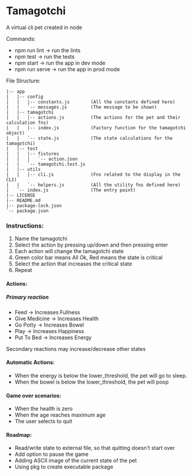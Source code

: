 # Tamagotchi
A virtual cli pet created in node

Commands:

* npm run lint -> run the lints
* npm test -> run the tests
* npm start -> run the app in dev mode
* npm run serve -> run the app in prod mode


File Structure:
```
|-- app
|   |-- config
|   |   |-- constants.js        (All the constants defined here)
|   |   `-- messages.js         (The message to be shown)
|   |-- tamagotchi
|   |   |-- actions.js          (The actions for the pet and their calculation fns)
|   |   |-- index.js            (Factory function for the tamagotchi object)
|   |   `-- state.js            (The state calculations for the tamagotchi)
|   |-- test
|   |   |-- fixtures
|   |   |   `-- action.json
|   |   `-- tamagotchi.test.js
|   |-- utils
|   |   |-- cli.js              (Fns related to the display in the CLI)
|   |   `-- helpers.js          (All the utility fns defined here)
|   `-- index.js                (The entry point)
|-- LICENSE
|-- README.md
|-- package-lock.json
`-- package.json
```


### Instructions:

1. Name the tamagotchi
2. Select the action by pressing up/down and then pressing enter
3. Each action will change the tamagotchi state
4. Green color bar means All Ok, Red means the state is critical
5. Select the action that increases the critical state
6. Repeat



#### Actions:
##### Primary reaction
* Feed -> Increases Fullness
* Give Medicine -> Increases Health
* Go Potty -> Increases Bowel
* Play -> Increases Happiness
* Put To Bed -> Increases Energy

Secondary reactions may increase/decrease other states


#### Automatic Actions:
* When the energy is below the lower_threshold, the pet will go to sleep.
* When the bowel is below the lower_threshold, the pet will poop



#### Game over scenarios:
* When the health is zero
* When the age reaches maximum age
* The user selects to quit


#### Roadmap:

* Read/write state to external file, so that quitting doesn't start over
* Add option to pause the game
* Adding ASCII image of the current state of the pet
* Using pkg to create executable package

